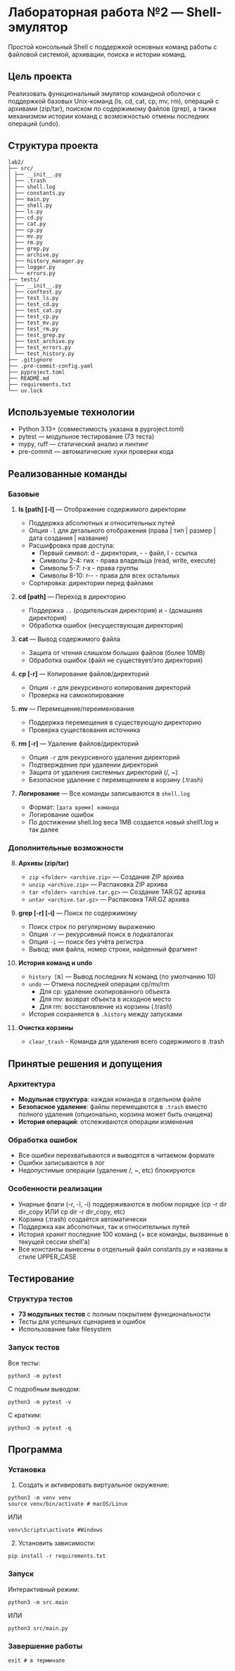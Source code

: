 # Лабораторная работа №2 — Shell-эмулятор

Простой консольный Shell с поддержкой основных команд работы с файловой системой, архивации, поиска и истории команд.

## Цель проекта
Реализовать функциональный эмулятор командной оболочки с поддержкой базовых Unix-команд (ls, cd, cat, cp, mv, rm), операций с архивами (zip/tar), поиском по содержимому файлов (grep), а также механизмом истории команд с возможностью отмены последних операций (undo).

## Структура проекта

```
lab2/
├── src/
│ ├── __init__.py
│ ├── .trash
│ ├── shell.log
│ ├── constants.py
│ ├── main.py 
│ ├── shell.py 
│ ├── ls.py 
│ ├── cd.py
│ ├── cat.py
│ ├── cp.py
│ ├── mv.py 
│ ├── rm.py
│ ├── grep.py 
│ ├── archive.py 
│ ├── history_manager.py
│ ├── logger.py 
│ └── errors.py
├── tests/
│ ├── __init__.py
│ ├── conftest.py 
│ ├── test_ls.py
│ ├── test_cd.py
│ ├── test_cat.py
│ ├── test_cp.py
│ ├── test_mv.py
│ ├── test_rm.py
│ ├── test_grep.py
│ ├── test_archive.py
│ ├── test_errors.py
│ └── test_history.py
├── .gitignore
├── .pre-commit-config.yaml
├── pyproject.toml
├── README.md
├── requirements.txt
└── uv.lock
```

## Используемые технологии
- Python 3.13+ (совместимость указана в pyproject.toml)
- pytest — модульное тестирование (73 теста)
- mypy, ruff — статический анализ и линтинг
- pre-commit — автоматические хуки проверки кода

## Реализованные команды

### Базовые 

1. **ls [path] [-l]** — Отображение содержимого директории
   - Поддержка абсолютных и относительных путей
   - Опция `-l` для детального отображения (права | тип | размер | дата создания | название)
   - Расшифровка прав доступа:
      * Первый символ: d - директория, - - файл, l - ссылка
      * Символы 2-4: rwx - права владельца (read, write, execute)
      * Символы 5-7: r-x - права группы
      * Символы 8-10: r-- - права для всех остальных
   - Сортировка: директории перед файлами

2. **cd [path]** — Переход в директорию
   - Поддержка `..` (родительская директория) и `~` (домашняя директория)
   - Обработка ошибок (несуществующая директория)

3. **cat <file>** — Вывод содержимого файла
   - Защита от чтения слишком больших файлов (более 10MB)
   - Обработка ошибок (файл не существует/это директория)

4. **cp <source> <dest> [-r]** — Копирование файлов/директорий
   - Опция `-r` для рекурсивного копирования директорий
   - Проверка на самокопирование

5. **mv <source> <dest>** — Перемещение/переименование
   - Поддержка перемещения в существующую директорию
   - Проверка существования источника

6. **rm <target> [-r]** — Удаление файлов/директорий
   - Опция `-r` для рекурсивного удаления директорий
   - Подтверждение при удалении директорий
   - Защита от удаления системных директорий (/, ~)
   - Безопасное удаление с перемещением в корзину (.trash)

7. **Логирование** — Все команды записываются в `shell.log` 
   - Формат: `[дата время] команда`
   - Логирование ошибок
   - По достижении shell.log веса 1MB создается новый shell1.log и так далее

### Дополнительные возможности

8. **Архивы (zip/tar)**
   - `zip <folder> <archive.zip>` — Создание ZIP архива
   - `unzip <archive.zip>` — Распаковка ZIP архива
   - `tar <folder> <archive.tar.gz>` — Создание TAR.GZ архива
   - `untar <archive.tar.gz>` — Распаковка TAR.GZ архива

9. **grep <pattern> <path> [-r] [-i]** — Поиск по содержимому
   - Поиск строк по регулярному выражению
   - Опция `-r` — рекурсивный поиск в подкаталогах
   - Опция `-i` — поиск без учёта регистра
   - Вывод: имя файла, номер строки, найденный фрагмент

10. **История команд и undo**
    - `history [N]` — Вывод последних N команд (по умолчанию 10)
    - `undo` — Отмена последней операции cp/mv/rm
      - Для cp: удаление скопированного объекта
      - Для mv: возврат объекта в исходное место
      - Для rm: восстановление из корзины (.trash)
    - История сохраняется в `.history` между запусками

11. **Очистка корзины**
    - `clear_trash` - Команда для удаления всего содержимого в .trash


## Принятые решения и допущения

### Архитектура
- **Модульная структура**: каждая команда в отдельном файле
- **Безопасное удаление**: файлы перемещаются в `.trash` вместо полного удаления (опционально, корзина может быть очищена)
- **История операций**: отслеживаются операции изменения

### Обработка ошибок
- Все ошибки перехватываются и выводятся в читаемом формате
- Ошибки записываются в лог
- Недопустимые операции (удаление /, ~, etc) блокируются

### Особенности реализации
- Унарные флаги (-r, -l, -i) поддерживаются в любом порядке (cp -r dir dir_copy ИЛИ cp dir -r dir_copy, etc)
- Корзина (.trash) создаётся автоматически
- Поддержка как абсолютных, так и относительных путей
- История хранит последние 100 команд (+ все команды, вызванные в текущей сессии shell'а)
- Все константы вынесены в отдельный файл constants.py и названы в стиле UPPER_CASE

## Тестирование

### Структура тестов
- **73 модульных тестов** с полным покрытием функциональности
- Тесты для успешных сценариев и ошибок
- Использование fake filesystem

### Запуск тестов

Все тесты:
```
python3 -m pytest
```

С подробным выводом:
```
python3 -m pytest -v
```

С кратким:
```
python3 -m pytest -q
```

## Программа

### Установка

1. Создать и активировать виртуальное окружение:
```
python3 -m venv venv
source venv/bin/activate # macOS/Linux
```
ИЛИ
```
venv\Scripts\activate #Windows
```

2. Установить зависимости:
```
pip install -r requirements.txt
```

### Запуск

Интерактивный режим:
```
python3 -m src.main
```
ИЛИ
```
python3 src/main.py
```

### Завершение работы
```
exit # в терминале
```
